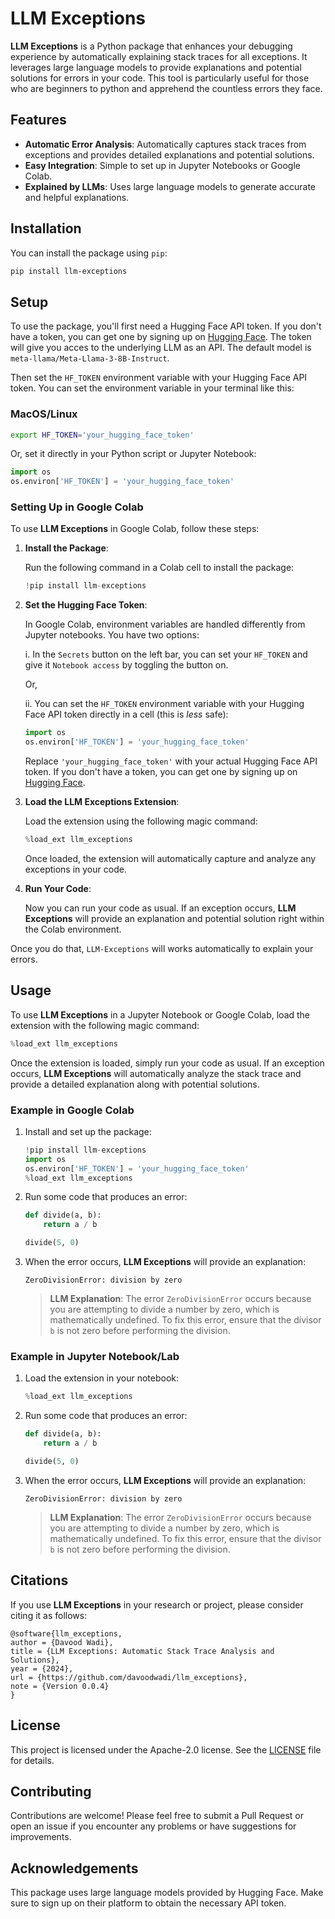 # LLM Exceptions

**LLM Exceptions** is a Python package that enhances your debugging experience by automatically explaining stack traces for all exceptions. It leverages large language models to provide explanations and potential solutions for errors in your code. This tool is particularly useful for those who are beginners to python and apprehend the countless errors they face.

## Features

- **Automatic Error Analysis**: Automatically captures stack traces from exceptions and provides detailed explanations and potential solutions.
- **Easy Integration**: Simple to set up in Jupyter Notebooks or Google Colab.
- **Explained by LLMs**: Uses large language models to generate accurate and helpful explanations.

## Installation

You can install the package using `pip`:

```bash
pip install llm-exceptions
```

## Setup

To use the package, you'll first need a Hugging Face API token. If you don't have a token, you can get one by signing up on [Hugging Face](https://huggingface.co/). The token will give you acces to the underlying LLM as an API. The default model is `meta-llama/Meta-Llama-3-8B-Instruct`.

Then set the `HF_TOKEN` environment variable with your Hugging Face API token. You can set the environment variable in your terminal like this:

### MacOS/Linux

```bash
export HF_TOKEN='your_hugging_face_token'
```

Or, set it directly in your Python script or Jupyter Notebook:

```python
import os
os.environ['HF_TOKEN'] = 'your_hugging_face_token'
```

### Setting Up in Google Colab

To use **LLM Exceptions** in Google Colab, follow these steps:

1.  **Install the Package**:

    Run the following command in a Colab cell to install the package:

    ```python
    !pip install llm-exceptions
    ```

2.  **Set the Hugging Face Token**:

    In Google Colab, environment variables are handled differently from Jupyter notebooks. You have two options:

    i. In the `Secrets` button on the left bar, you can set your `HF_TOKEN` and give it `Notebook access` by toggling the button on.

    Or,

    ii. You can set the `HF_TOKEN` environment variable with your Hugging Face API token directly in a cell (this is _less_ safe):

    ```python
    import os
    os.environ['HF_TOKEN'] = 'your_hugging_face_token'
    ```

    Replace `'your_hugging_face_token'` with your actual Hugging Face API token. If you don't have a token, you can get one by signing up on [Hugging Face](https://huggingface.co/).

3.  **Load the LLM Exceptions Extension**:

    Load the extension using the following magic command:

    ```python
    %load_ext llm_exceptions
    ```

    Once loaded, the extension will automatically capture and analyze any exceptions in your code.

4.  **Run Your Code**:

    Now you can run your code as usual. If an exception occurs, **LLM Exceptions** will provide an explanation and potential solution right within the Colab environment.

Once you do that, `LLM-Exceptions` will works automatically to explain your errors.

## Usage

To use **LLM Exceptions** in a Jupyter Notebook or Google Colab, load the extension with the following magic command:

```python
%load_ext llm_exceptions
```

Once the extension is loaded, simply run your code as usual. If an exception occurs, **LLM Exceptions** will automatically analyze the stack trace and provide a detailed explanation along with potential solutions.

### Example in Google Colab

1. Install and set up the package:

   ```python
   !pip install llm-exceptions
   import os
   os.environ['HF_TOKEN'] = 'your_hugging_face_token'
   %load_ext llm_exceptions
   ```

2. Run some code that produces an error:

   ```python
   def divide(a, b):
       return a / b

   divide(5, 0)
   ```

3. When the error occurs, **LLM Exceptions** will provide an explanation:

   ```
   ZeroDivisionError: division by zero
   ```

   > **LLM Explanation**:
   > The error `ZeroDivisionError` occurs because you are attempting to divide a number by zero, which is mathematically undefined. To fix this error, ensure that the divisor `b` is not zero before performing the division.

### Example in Jupyter Notebook/Lab

1.  Load the extension in your notebook:

    ```python
    %load_ext llm_exceptions
    ```

2.  Run some code that produces an error:

    ```python
    def divide(a, b):
        return a / b

    divide(5, 0)
    ```

3.  When the error occurs, **LLM Exceptions** will provide an explanation:

    ```
    ZeroDivisionError: division by zero
    ```

    > **LLM Explanation**: The error `ZeroDivisionError` occurs because you are attempting to divide a number by zero, which is mathematically undefined. To fix this error, ensure that the divisor `b` is not zero before performing the division.

## Citations

If you use **LLM Exceptions** in your research or project, please consider citing it as follows:

```
@software{llm_exceptions,
author = {Davood Wadi},
title = {LLM Exceptions: Automatic Stack Trace Analysis and Solutions},
year = {2024},
url = {https://github.com/davoodwadi/llm_exceptions},
note = {Version 0.0.4}
}
```

## License

This project is licensed under the Apache-2.0 license. See the [LICENSE](LICENSE) file for details.

## Contributing

Contributions are welcome! Please feel free to submit a Pull Request or open an issue if you encounter any problems or have suggestions for improvements.

## Acknowledgements

This package uses large language models provided by Hugging Face. Make sure to sign up on their platform to obtain the necessary API token.
